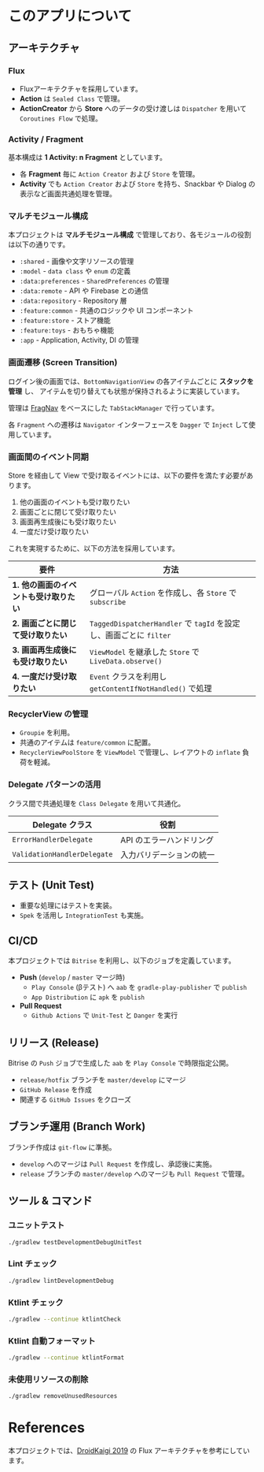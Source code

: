 # このアプリについて

## **アーキテクチャ**

### **Flux**

- Fluxアーキテクチャを採用しています。
- **Action** は `Sealed Class` で管理。
- **ActionCreator** から **Store** へのデータの受け渡しは `Dispatcher` を用いて `Coroutines Flow` で処理。

### **Activity / Fragment**

基本構成は **1 Activity: n Fragment** としています。

- 各 **Fragment** 毎に `Action Creator` および `Store` を管理。
- **Activity** でも `Action Creator` および `Store` を持ち、Snackbar や Dialog の表示など画面共通処理を管理。

### **マルチモジュール構成**

本プロジェクトは **マルチモジュール構成** で管理しており、各モジュールの役割は以下の通りです。

- `:shared` - 画像や文字リソースの管理
- `:model` - `data class` や `enum` の定義
- `:data:preferences` - `SharedPreferences` の管理
- `:data:remote` - API や Firebase との通信
- `:data:repository` - Repository 層
- `:feature:common` - 共通のロジックや UI コンポーネント
- `:feature:store` - ストア機能
- `:feature:toys` - おもちゃ機能
- `:app` - Application, Activity, DI の管理

### **画面遷移 (Screen Transition)**

ログイン後の画面では、`BottomNavigationView` の各アイテムごとに **スタックを管理** し、 アイテムを切り替えても状態が保持されるように実装しています。

管理は [FragNav](https://github.com/ncapdevi/FragNav) をベースにした `TabStackManager` で行っています。

各 `Fragment` への遷移は `Navigator` インターフェースを `Dagger` で `Inject` して使用しています。

### **画面間のイベント同期**

Store を経由して View で受け取るイベントには、以下の要件を満たす必要があります。

1. 他の画面のイベントも受け取りたい
2. 画面ごとに閉じて受け取りたい
3. 画面再生成後にも受け取りたい
4. 一度だけ受け取りたい

これを実現するために、以下の方法を採用しています。

| 要件                      | 方法                                                      |
| ----------------------- | ------------------------------------------------------- |
| **1. 他の画面のイベントも受け取りたい** | グローバル `Action` を作成し、各 `Store` で `subscribe`             |
| **2. 画面ごとに閉じて受け取りたい**   | `TaggedDispatcherHandler` で `tagId` を設定し、画面ごとに `filter` |
| **3. 画面再生成後にも受け取りたい**   | `ViewModel` を継承した `Store` で `LiveData.observe()`        |
| **4. 一度だけ受け取りたい**       | `Event` クラスを利用し `getContentIfNotHandled()` で処理          |

### **RecyclerView の管理**

- `Groupie` を利用。
- 共通のアイテムは `feature/common` に配置。
- `RecyclerViewPoolStore` を `ViewModel` で管理し、レイアウトの `inflate` 負荷を軽減。

### **Delegate パターンの活用**

クラス間で共通処理を `Class Delegate` を用いて共通化。

| Delegate クラス                | 役割             |
| --------------------------- | -------------- |
| `ErrorHandlerDelegate`      | API のエラーハンドリング |
| `ValidationHandlerDelegate` | 入力バリデーションの統一   |

## **テスト (Unit Test)**

- 重要な処理にはテストを実装。
- `Spek` を活用し `IntegrationTest` も実施。

## **CI/CD**

本プロジェクトでは `Bitrise` を利用し、以下のジョブを定義しています。

- **Push** (`develop` / `master` マージ時)
    - `Play Console` (βテスト) へ `aab` を `gradle-play-publisher` で `publish`
    - `App Distribution` に `apk` を `publish`
- **Pull Request**
    - `Github Actions` で `Unit-Test` と `Danger` を実行

## **リリース (Release)**

Bitrise の `Push` ジョブで生成した `aab` を `Play Console` で時限指定公開。

- `release/hotfix` ブランチを `master/develop` にマージ
- `GitHub Release` を作成
- 関連する `GitHub Issues` をクローズ

## **ブランチ運用 (Branch Work)**

ブランチ作成は `git-flow` に準拠。

- `develop` へのマージは `Pull Request` を作成し、承認後に実施。
- `release` ブランチの `master/develop` へのマージも `Pull Request` で管理。

## **ツール & コマンド**

### **ユニットテスト**

```sh
./gradlew testDevelopmentDebugUnitTest
```

### **Lint チェック**

```sh
./gradlew lintDevelopmentDebug
```

### **Ktlint チェック**

```sh
./gradlew --continue ktlintCheck
```

### **Ktlint 自動フォーマット**

```sh
./gradlew --continue ktlintFormat
```

### **未使用リソースの削除**

```sh
./gradlew removeUnusedResources
```

# References
本プロジェクトでは、[DroidKaigi 2019](https://github.com/DroidKaigi/conference-app-2019) の Flux アーキテクチャを参考にしています。

